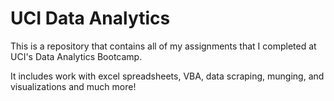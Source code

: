 # UCI Data Analytics
This is a repository that contains all of my assignments that I completed at UCI's Data Analytics Bootcamp.

It includes work with excel spreadsheets, VBA, data scraping, munging, and visualizations and much more!

